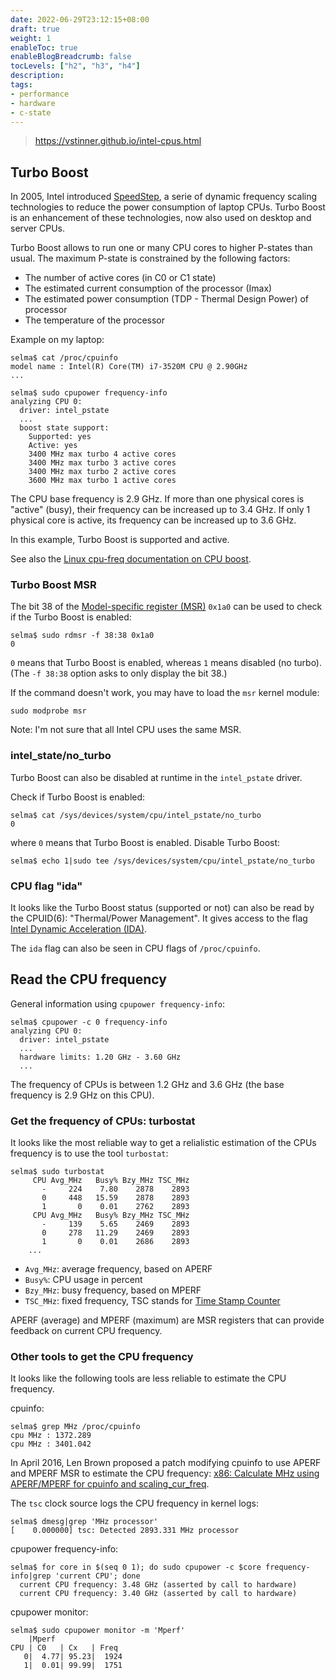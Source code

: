 ```yaml
---
date: 2022-06-29T23:12:15+08:00
draft: true
weight: 1
enableToc: true
enableBlogBreadcrumb: false
tocLevels: ["h2", "h3", "h4"]
description: 
tags:
- performance
- hardware
- c-state
---
```


> https://vstinner.github.io/intel-cpus.html

## Turbo Boost

In 2005, Intel introduced [SpeedStep](https://en.wikipedia.org/wiki/SpeedStep), a serie of dynamic frequency scaling technologies to reduce the power consumption of laptop CPUs. Turbo Boost is an enhancement of these technologies, now also used on desktop and server CPUs.

Turbo Boost allows to run one or many CPU cores to higher P-states than usual. The maximum P-state is constrained by the following factors:

- The number of active cores (in C0 or C1 state)
- The estimated current consumption of the processor (Imax)
- The estimated power consumption (TDP - Thermal Design Power) of processor
- The temperature of the processor

Example on my laptop:

```
selma$ cat /proc/cpuinfo
model name : Intel(R) Core(TM) i7-3520M CPU @ 2.90GHz
...

selma$ sudo cpupower frequency-info
analyzing CPU 0:
  driver: intel_pstate
  ...
  boost state support:
    Supported: yes
    Active: yes
    3400 MHz max turbo 4 active cores
    3400 MHz max turbo 3 active cores
    3400 MHz max turbo 2 active cores
    3600 MHz max turbo 1 active cores
```

The CPU base frequency is 2.9 GHz. If more than one physical cores is "active" (busy), their frequency can be increased up to 3.4 GHz. If only 1 physical core is active, its frequency can be increased up to 3.6 GHz.

In this example, Turbo Boost is supported and active.

See also the [Linux cpu-freq documentation on CPU boost](https://www.kernel.org/doc/Documentation/cpu-freq/boost.txt).

### Turbo Boost MSR

The bit 38 of the [Model-specific register (MSR)](https://en.wikipedia.org/wiki/Model-specific_register) `0x1a0` can be used to check if the Turbo Boost is enabled:

```
selma$ sudo rdmsr -f 38:38 0x1a0
0
```

`0` means that Turbo Boost is enabled, whereas `1` means disabled (no turbo). (The `-f 38:38` option asks to only display the bit 38.)

If the command doesn't work, you may have to load the `msr` kernel module:

```
sudo modprobe msr
```

Note: I'm not sure that all Intel CPU uses the same MSR.

### intel_state/no_turbo

Turbo Boost can also be disabled at runtime in the `intel_pstate` driver.

Check if Turbo Boost is enabled:

```
selma$ cat /sys/devices/system/cpu/intel_pstate/no_turbo
0
```

where `0` means that Turbo Boost is enabled. Disable Turbo Boost:

```
selma$ echo 1|sudo tee /sys/devices/system/cpu/intel_pstate/no_turbo
```

### CPU flag "ida"

It looks like the Turbo Boost status (supported or not) can also be read by the CPUID(6): "Thermal/Power Management". It gives access to the flag [Intel Dynamic Acceleration (IDA)](https://en.wikipedia.org/wiki/Intel_Dynamic_Acceleration).

The `ida` flag can also be seen in CPU flags of `/proc/cpuinfo`.

## Read the CPU frequency

General information using `cpupower frequency-info`:

```
selma$ cpupower -c 0 frequency-info
analyzing CPU 0:
  driver: intel_pstate
  ...
  hardware limits: 1.20 GHz - 3.60 GHz
  ...
```

The frequency of CPUs is between 1.2 GHz and 3.6 GHz (the base frequency is 2.9 GHz on this CPU).

### Get the frequency of CPUs: turbostat

It looks like the most reliable way to get a relialistic estimation of the CPUs frequency is to use the tool `turbostat`:

```
selma$ sudo turbostat
     CPU Avg_MHz   Busy% Bzy_MHz TSC_MHz
       -     224    7.80    2878    2893
       0     448   15.59    2878    2893
       1       0    0.01    2762    2893
     CPU Avg_MHz   Busy% Bzy_MHz TSC_MHz
       -     139    5.65    2469    2893
       0     278   11.29    2469    2893
       1       0    0.01    2686    2893
    ...
```

- `Avg_MHz`: average frequency, based on APERF
- `Busy%`: CPU usage in percent
- `Bzy_MHz`: busy frequency, based on MPERF
- `TSC_MHz`: fixed frequency, TSC stands for [Time Stamp Counter](https://en.wikipedia.org/wiki/Time_Stamp_Counter)

APERF (average) and MPERF (maximum) are MSR registers that can provide feedback on current CPU frequency.

### Other tools to get the CPU frequency

It looks like the following tools are less reliable to estimate the CPU frequency.

cpuinfo:

```
selma$ grep MHz /proc/cpuinfo
cpu MHz : 1372.289
cpu MHz : 3401.042
```

In April 2016, Len Brown proposed a patch modifying cpuinfo to use APERF and MPERF MSR to estimate the CPU frequency: [x86: Calculate MHz using APERF/MPERF for cpuinfo and scaling_cur_freq](https://lkml.org/lkml/2016/4/1/7).

The `tsc` clock source logs the CPU frequency in kernel logs:

```
selma$ dmesg|grep 'MHz processor'
[    0.000000] tsc: Detected 2893.331 MHz processor
```

cpupower frequency-info:

```
selma$ for core in $(seq 0 1); do sudo cpupower -c $core frequency-info|grep 'current CPU'; done
  current CPU frequency: 3.48 GHz (asserted by call to hardware)
  current CPU frequency: 3.40 GHz (asserted by call to hardware)
```

cpupower monitor:

```
selma$ sudo cpupower monitor -m 'Mperf'
    |Mperf
CPU | C0   | Cx   | Freq
   0|  4.77| 95.23|  1924
   1|  0.01| 99.99|  1751
```
